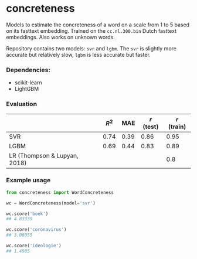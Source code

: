 # concreteness
Models to estimate the concreteness of a word on a scale from 1 to 5 based on its fasttext embedding. Trained on the `cc.nl.300.bin` Dutch fasttext embeddings. Also works on unknown words. 

Repository contains two models: `svr` and `lgbm`. The `svr` is slightly more accurate but relatively slow, `lgbm` is less accurate but faster.

### Dependencies:
* scikit-learn
* LightGBM

### Evaluation
|                              | $R^2$ | MAE  | $r$ (test) | $r$ (train) |
|------------------------------|---------|------|--------------|-------------|
| SVR                          | 0.74    | 0.39 | 0.86         | 0.95        |
| LGBM                         | 0.69    | 0.44 | 0.83         | 0.89        |
| LR (Thompson & Lupyan, 2018) |         |      |              | 0.8         |

### Example usage

```python
from concreteness import WordConcreteness

wc = WordConcreteness(model='svr')

wc.score('boek')
## 4.83339

wc.score('coronavirus')
## 3.08055

wc.score('ideologie')
## 1.4905
```


